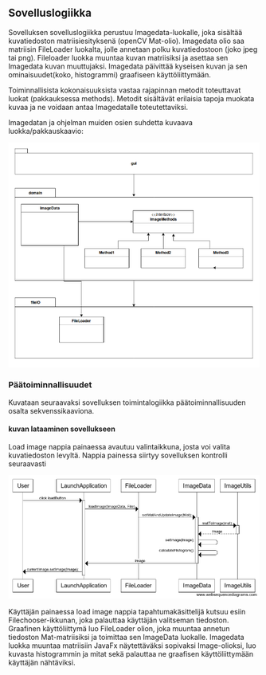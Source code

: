 ## Sovelluslogiikka

Sovelluksen sovelluslogiikka perustuu Imagedata-luokalle, joka sisältää kuvatiedoston matriisiesityksenä (openCV Mat-olio). Imagedata olio saa matriisin FileLoader luokalta, jolle annetaan polku kuvatiedostoon (joko jpeg tai png). Fileloader luokka muuntaa kuvan matriisiksi ja asettaa sen Imagedata kuvan muuttujaksi. Imagedata päivittää kyseisen kuvan ja sen ominaisuudet(koko, histogrammi) graafiseen käyttöliittymään. 

Toiminnallisista kokonaisuuksista vastaa rajapinnan metodit toteuttavat luokat (pakkauksessa methods). Metodit sisältävät erilaisia tapoja muokata kuvaa ja ne voidaan antaa Imagedatalle toteutettaviksi. 

Imagedatan ja ohjelman muiden osien suhdetta kuvaava luokka/pakkauskaavio:

![pakkaus/luokkakaavio_SIP](https://github.com/tumajote/ot-harjoitustyo/blob/master/dokumentaatio/SIP.png)

### Päätoiminnallisuudet

Kuvataan seuraavaksi sovelluksen toimintalogiikka päätoiminnallisuuden osalta sekvenssikaaviona.

#### kuvan lataaminen sovellukseen
Load image nappia painaessa avautuu valintaikkuna, josta voi valita kuvatiedoston levyltä. Nappia painessa siirtyy sovelluksen kontrolli seuraavasti

![Load image toiminnallisuus](https://github.com/tumajote/ot-harjoitustyo/blob/master/dokumentaatio/Load%20image.png)

Käyttäjän painaessa load image nappia tapahtumakäsittelijä kutsuu esiin Filechooser-ikkunan, joka palauttaa käyttäjän valitseman tiedoston. Graafinen käyttöliittymä luo FileLoader olion, joka muuntaa annetun tiedoston Mat-matriisiksi ja toimittaa sen ImageData luokalle. Imagedata luokka muuntaa matriisiin JavaFx näytettäväksi sopivaksi Image-olioksi, luo kuvasta histogrammin ja mitat sekä palauttaa ne graafisen käyttöliittymään käyttäjän nähtäviksi.


